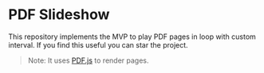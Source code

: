 # PDF Slideshow

This repository implements the MVP to play PDF pages in loop with custom interval. If you find this useful you can star the project.

> Note: It uses [PDF.js](https://github.com/mozilla/pdf.js) to render pages.

